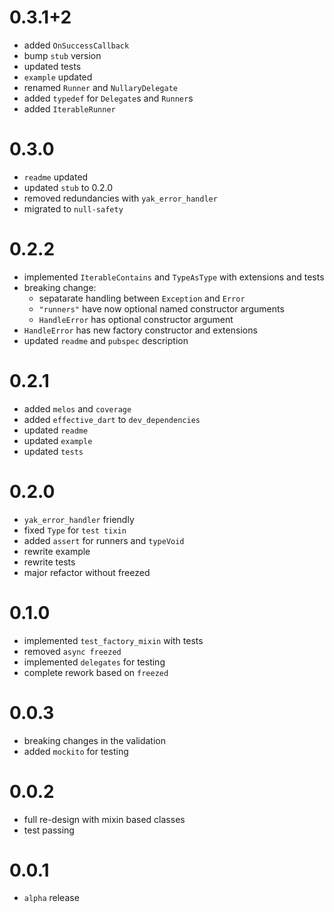 # 0.3.1+2
- added `OnSuccessCallback`
- bump `stub` version
- updated tests
- `example` updated
- renamed `Runner` and `NullaryDelegate`
- added `typedef` for `Delegate`s and `Runner`s
- added `IterableRunner`

# 0.3.0
- `readme` updated
- updated `stub` to 0.2.0
- removed redundancies with `yak_error_handler`
- migrated to `null-safety`

# 0.2.2
- implemented `IterableContains` and `TypeAsType`
  with extensions and tests 
- breaking change: 
  - sepatarate handling between `Exception` and `Error`
  - `"runners"` have now optional named constructor arguments
  - `HandleError` has optional constructor argument
- `HandleError` has new factory constructor and extensions
- updated `readme` and `pubspec` description

# 0.2.1
- added `melos` and `coverage`
- added `effective_dart` to `dev_dependencies`
- updated `readme`
- updated `example`
- updated `tests`

# 0.2.0
- `yak_error_handler` friendly
- fixed `Type` for `test tixin`
- added `assert` for runners and `typeVoid`
- rewrite example
- rewrite tests
- major refactor without freezed

# 0.1.0
- implemented `test_factory_mixin` with tests
- removed `async freezed` 
- implemented `delegates` for testing
- complete rework based on `freezed`

# 0.0.3
- breaking changes in the validation
- added `mockito` for testing

# 0.0.2
- full re-design with mixin based classes
- test passing

# 0.0.1
- `alpha` release